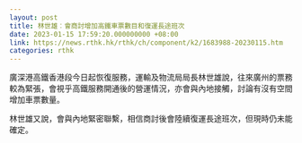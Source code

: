 ```yaml
---
layout: post
title: 林世雄︰會商討增加高鐵車票數目和復運長途班次
date: 2023-01-15 17:59:20.000000000 +08:00
link: https://news.rthk.hk/rthk/ch/component/k2/1683988-20230115.htm
categories: rthk
---
```


廣深港高鐵香港段今日起恢復服務，運輸及物流局局長林世雄說，往來廣州的票務較為緊張，會視乎高鐵服務開通後的營運情況，亦會與內地接觸，討論有沒有空間增加車票數量。

林世雄又說，會與內地緊密聯繫，相信商討後會陸續復運長途班次，但現時仍未能確定。
